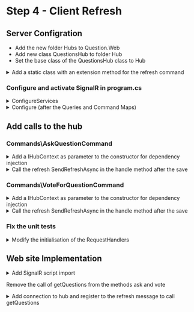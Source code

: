 # Step 4 - Client Refresh

## Server Configration

* Add the new folder Hubs to Question.Web
* Add new class QuestionsHub to folder Hub
* Set the base class of the QuestionsHub class to Hub

<details><summary>Add a static class with an extension method for the refresh command</summary>

~~~c#
public static class QuestionsHubExtensions
{
    public static async Task SendRefreshAsync(this IHubContext<QuestionsHub>? hub)
    {
        if (hub != null)
            await hub.Clients.All.SendAsync("refresh");
    }
}
~~~
</details>

### Configure and activate SignalR in program.cs

<details><summary>ConfigureServices</summary>

~~~c#
// Configuration for SignalR
builder.Services.AddSignalR();
~~~
</details>

<details><summary>Configure (after the Queries and Command Maps)</summary>

~~~c#
// Activate SignalR Hub
app.MapHub<QuestionsHub>("/hub");
~~~
</details>

## Add calls to the hub

### Commands\AskQuestionCommand

<details><summary>Add a IHubContext<QuestionsHub> as parameter to the constructor for dependency injection</summary>

~~~c#
private readonly IHubContext<QuestionsHub>? _hub;
public AskQuestionCommand(QuestionsContext context, IHubContext<QuestionsHub>? hub)
{
    _context = context;
    _hub = hub;
}
~~~
</details>

<details><summary>Call the refresh SendRefreshAsync in the handle method after the save</summary>

~~~c#
await _hub.SendRefreshAsync();
~~~
</details>

### Commands\VoteForQuestionCommand

<details><summary>Add a IHubContext<QuestionsHub> as parameter to the constructor for dependency injection</summary>

~~~c#
private readonly IHubContext<QuestionsHub>? _hub;
public VoteForQuestionCommand(QuestionsContext context, IHubContext<QuestionsHub>? hub)
{
    _context = context;
    _hub = hub;
}
~~~
</details>

<details><summary>Call the refresh SendRefreshAsync in the handle method after the save</summary>

~~~c#
await _hub.SendRefreshAsync();
~~~
</details>


### Fix the unit tests

<details><summary>Modify the initialisation of the RequestHandlers</summary>

~~~c#
private GetQuestionsQuery GetQuestionsQueryHandler => new(_context);
private AskQuestionCommand AskQuestionCommandHandler => new(_context, null);
private VoteForQuestionCommand VoteForQuestionCommandHandler => new(_context, null);
~~~
</details>

## Web site Implementation

<details><summary>Add SignalR script import</summary>

~~~html
<script src="https://cdn.jsdelivr.net/npm/@microsoft/signalr@7.0.3/dist/browser/signalr.min.js" integrity="sha256-zvQeaEXmmM78llGmEtKvwp5dG1kF3iJ3GhdjrO4b+fg=" crossorigin="anonymous"></script>

<title>Ask your questions</title>
~~~
</details>

Remove the call of getQuestions from the methods ask and vote

<details><summary>Add connection to hub and register to the refresh message to call getQuestions</summary>

~~~js
// app.mount("#questionView");
const vm = app.mount("#questionView");

const connection = new signalR.HubConnectionBuilder()
    .withUrl("hub")
    .build();
connection.start().catch(err => console.error(err.toString()));
connection.on("Refresh", () => { console.log("Refresh"); vm.getQuestions(); });
~~~
</details>